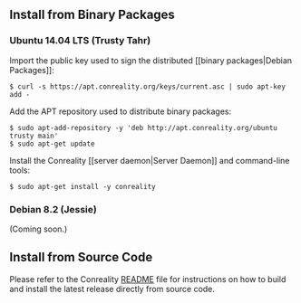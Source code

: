 Install from Binary Packages
----------------------------

### Ubuntu 14.04 LTS (Trusty Tahr)

Import the public key used to sign the distributed
[[binary packages|Debian Packages]]:

    $ curl -s https://apt.conreality.org/keys/current.asc | sudo apt-key add -

Add the APT repository used to distribute binary packages:

    $ sudo apt-add-repository -y 'deb http://apt.conreality.org/ubuntu trusty main'
    $ sudo apt-get update

Install the Conreality [[server daemon|Server Daemon]] and command-line tools:

    $ sudo apt-get install -y conreality

### Debian 8.2 (Jessie)

(Coming soon.)

Install from Source Code
------------------------

Please refer to the Conreality
[README](https://github.com/conreality/conreality/blob/master/README.rst)
file for instructions on how to build and install the latest release
directly from source code.
